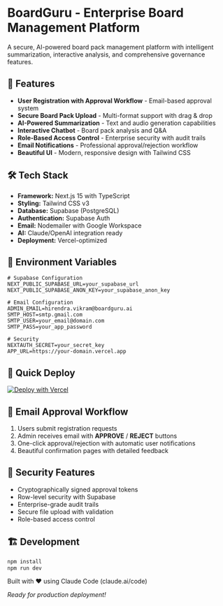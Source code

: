 # BoardGuru - Enterprise Board Management Platform

A secure, AI-powered board pack management platform with intelligent summarization, interactive analysis, and comprehensive governance features.

## 🚀 Features

- **User Registration with Approval Workflow** - Email-based approval system
- **Secure Board Pack Upload** - Multi-format support with drag & drop
- **AI-Powered Summarization** - Text and audio generation capabilities
- **Interactive Chatbot** - Board pack analysis and Q&A
- **Role-Based Access Control** - Enterprise security with audit trails
- **Email Notifications** - Professional approval/rejection workflow
- **Beautiful UI** - Modern, responsive design with Tailwind CSS

## 🛠️ Tech Stack

- **Framework:** Next.js 15 with TypeScript
- **Styling:** Tailwind CSS v3
- **Database:** Supabase (PostgreSQL)
- **Authentication:** Supabase Auth
- **Email:** Nodemailer with Google Workspace
- **AI:** Claude/OpenAI integration ready
- **Deployment:** Vercel-optimized

## 🔧 Environment Variables

```env
# Supabase Configuration
NEXT_PUBLIC_SUPABASE_URL=your_supabase_url
NEXT_PUBLIC_SUPABASE_ANON_KEY=your_supabase_anon_key

# Email Configuration  
ADMIN_EMAIL=hirendra.vikram@boardguru.ai
SMTP_HOST=smtp.gmail.com
SMTP_USER=your_email@domain.com
SMTP_PASS=your_app_password

# Security
NEXTAUTH_SECRET=your_secret_key
APP_URL=https://your-domain.vercel.app
```

## 🚀 Quick Deploy

[![Deploy with Vercel](https://vercel.com/button)](https://vercel.com/new/clone?repository-url=https://github.com/BoardGuruHV/app)

## 📧 Email Approval Workflow

1. Users submit registration requests
2. Admin receives email with **APPROVE** / **REJECT** buttons  
3. One-click approval/rejection with automatic user notifications
4. Beautiful confirmation pages with detailed feedback

## 🔐 Security Features

- Cryptographically signed approval tokens
- Row-level security with Supabase
- Enterprise-grade audit trails
- Secure file upload with validation
- Role-based access control

## 🏗️ Development

```bash
npm install
npm run dev
```

Built with ❤️ using Claude Code (claude.ai/code)

*Ready for production deployment!*
